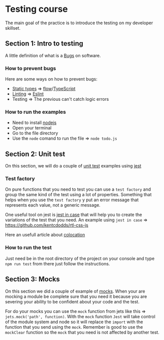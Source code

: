 # Testing course
The main goal of the practice is to introduce the testing on my developer skillset.

## Section 1: Intro to testing

A little definition of what is a [Bugs](https://en.wikipedia.org/wiki/Software_bug) on software.

### How to prevent bugs

Here are some ways on how to prevent bugs:

- [Static types](https://en.wikipedia.org/wiki/Type_system) => [flow](https://flow.org/)/[TypeScript](https://www.typescriptlang.org/)
- [Linting](https://en.wikipedia.org/wiki/Lint_(software)) => [Eslint](https://eslint.org/)
- Testing => The previous can't catch logic errors

### How to run the examples

- Need to install [nodejs](https://nodejs.org/en/)
- Open your terminal
- Go to the file directory
- Use the `node` comand to run the file => `node todo.js`

## Section 2: Unit test

On this section, we will do a couple of [unit test](https://en.wikipedia.org/wiki/Unit_testing) examples using [jest](https://jestjs.io/)

### Test factory

On pure functions that you need to test you can use a `test factory` and group the same kind of the test using a lot of properties. Something that helps when you use the `test factory` y put an error message that represents each value, not a generic message.

One useful tool on jest is [jest in case](https://github.com/atlassian/jest-in-case) that will help you to create the variations of the test that you need. An example using `jest in case` => https://github.com/kentcdodds/rtl-css-js

Here an usefull article about [colocation](https://kentcdodds.com/blog/colocation)

### How to run the test

Just need be in the root directory of the project on your console and type `npm run test` from there just follow the instructions.

## Section 3: Mocks

On this section we did a couple of example of [mocks](https://en.wikipedia.org/wiki/Mock_object). When your are mocking a module be complete sure that you need it because you are severing your ability to be confident about your code and the test.

For do your mocks you can use the `mock` function from jets like this => `jets.mock('path', function)`. With the `mock` function `Jest` will take control of the module system and node so it will replace the `import` with the function that you send using the `mock`. Remember is good to use the `mockClear` function so the `mock` that you need is not affected by another test.

